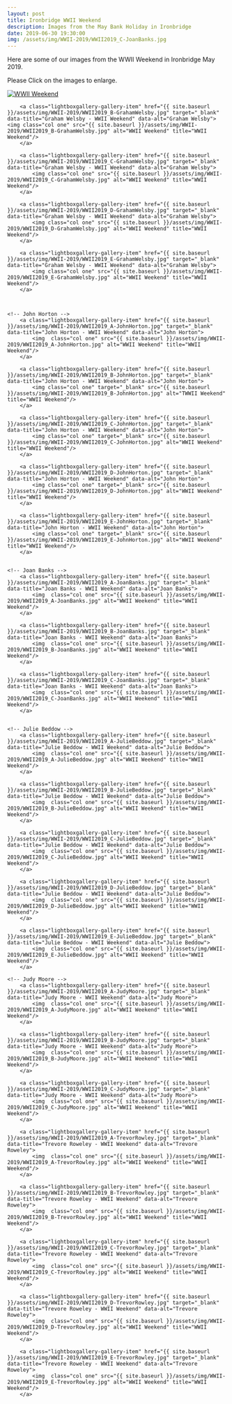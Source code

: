 ```yaml
---
layout: post
title: Ironbridge WWII Weekend
description: Images from the May Bank Holiday in Ironbridge
date: 2019-06-30 19:30:00
img: /assets/img/WWII-2019/WWII2019_C-JoanBanks.jpg
---
```


Here are some of our images from the WWII Weekend in Ironbridge May 2019. 

Please Click on the images to enlarge.

<div class="lightboxgallery-gallery">
	<!-- Graham Welsby -->
		<a class="lightboxgallery-gallery-item" href="{{ site.baseurl }}/assets/img/WWII-2019/WWII2019_A-GrahamWelsby.jpg" target="_blank" data-title="Graham Welsby - WWII Weekend" data-alt="Graham Welsby">	
			<img class="col one" src="{{ site.baseurl }}/assets/img/WWII-2019/WWII2019_A-GrahamWelsby.jpg" alt="WWII Weekend" title="WWII Weekend"/>
		</a>

		<a class="lightboxgallery-gallery-item" href="{{ site.baseurl }}/assets/img/WWII-2019/WWII2019_B-GrahamWelsby.jpg" target="_blank" data-title="Graham Welsby - WWII Weekend" data-alt="Graham Welsby">		<img class="col one" src="{{ site.baseurl }}/assets/img/WWII-2019/WWII2019_B-GrahamWelsby.jpg" alt="WWII Weekend" title="WWII Weekend"/>
		</a>

		<a class="lightboxgallery-gallery-item" href="{{ site.baseurl }}/assets/img/WWII-2019/WWII2019_C-GrahamWelsby.jpg" target="_blank" data-title="Graham Welsby - WWII Weekend" data-alt="Graham Welsby">	
			<img class="col one" src="{{ site.baseurl }}/assets/img/WWII-2019/WWII2019_C-GrahamWelsby.jpg" alt="WWII Weekend" title="WWII Weekend"/>
		</a>

		<a class="lightboxgallery-gallery-item" href="{{ site.baseurl }}/assets/img/WWII-2019/WWII2019_D-GrahamWelsby.jpg" target="_blank" data-title="Graham Welsby - WWII Weekend" data-alt="Graham Welsby">	
			<img class="col one" src="{{ site.baseurl }}/assets/img/WWII-2019/WWII2019_D-GrahamWelsby.jpg" alt="WWII Weekend" title="WWII Weekend"/>
		</a>

		<a class="lightboxgallery-gallery-item" href="{{ site.baseurl }}/assets/img/WWII-2019/WWII2019_E-GrahamWelsby.jpg" target="_blank" data-title="Graham Welsby - WWII Weekend" data-alt="Graham Welsby">	
			<img class="col one" src="{{ site.baseurl }}/assets/img/WWII-2019/WWII2019_E-GrahamWelsby.jpg" alt="WWII Weekend" title="WWII Weekend"/>
		</a>



	<!-- John Horton -->
		<a class="lightboxgallery-gallery-item" href="{{ site.baseurl }}/assets/img/WWII-2019/WWII2019_A-JohnHorton.jpg" target="_blank" data-title="John Horton - WWII Weekend" data-alt="John Horton">
			<img  class="col one" src="{{ site.baseurl }}/assets/img/WWII-2019/WWII2019_A-JohnHorton.jpg" alt="WWII Weekend" title="WWII Weekend"/>
		</a>
		
		<a class="lightboxgallery-gallery-item" href="{{ site.baseurl }}/assets/img/WWII-2019/WWII2019_B-JohnHorton.jpg" target="_blank" data-title="John Horton - WWII Weekend" data-alt="John Horton">
			<img class="col one" target="_blank" src="{{ site.baseurl }}/assets/img/WWII-2019/WWII2019_B-JohnHorton.jpg" alt="TWWII Weekend" title="WWII Weekend"/>
		</a>
		
		<a class="lightboxgallery-gallery-item" href="{{ site.baseurl }}/assets/img/WWII-2019/WWII2019_C-JohnHorton.jpg" target="_blank" data-title="John Horton - WWII Weekend" data-alt="John Horton">
			<img class="col one" target="_blank" src="{{ site.baseurl }}/assets/img/WWII-2019/WWII2019_C-JohnHorton.jpg" alt="WWII Weekend" title="WWII Weekend"/>
		</a>

		<a class="lightboxgallery-gallery-item" href="{{ site.baseurl }}/assets/img/WWII-2019/WWII2019_D-JohnHorton.jpg" target="_blank" data-title="John Horton - WWII Weekend" data-alt="John Horton">
			<img class="col one" target="_blank" src="{{ site.baseurl }}/assets/img/WWII-2019/WWII2019_D-JohnHorton.jpg" alt="WWII Weekend" title="WWII Weekend"/>
		</a>

		<a class="lightboxgallery-gallery-item" href="{{ site.baseurl }}/assets/img/WWII-2019/WWII2019_E-JohnHorton.jpg" target="_blank" data-title="John Horton - WWII Weekend" data-alt="John Horton">
			<img class="col one" target="_blank" src="{{ site.baseurl }}/assets/img/WWII-2019/WWII2019_E-JohnHorton.jpg" alt="WWII Weekend" title="WWII Weekend"/>
		</a>

	
	<!-- Joan Banks -->
		<a class="lightboxgallery-gallery-item" href="{{ site.baseurl }}/assets/img/WWII-2019/WWII2019_A-JoanBanks.jpg" target="_blank" data-title="Joan Banks - WWII Weekend" data-alt="Joan Banks">
			<img  class="col one" src="{{ site.baseurl }}/assets/img/WWII-2019/WWII2019_A-JoanBanks.jpg" alt="WWII Weekend" title="WWII Weekend"/>
		</a>

		<a class="lightboxgallery-gallery-item" href="{{ site.baseurl }}/assets/img/WWII-2019/WWII2019_B-JoanBanks.jpg" target="_blank" data-title="Joan Banks - WWII Weekend" data-alt="Joan Banks">
			<img  class="col one" src="{{ site.baseurl }}/assets/img/WWII-2019/WWII2019_B-JoanBanks.jpg" alt="WWII Weekend" title="WWII Weekend"/>
		</a>

		<a class="lightboxgallery-gallery-item" href="{{ site.baseurl }}/assets/img/WWII-2019/WWII2019_C-JoanBanks.jpg" target="_blank" data-title="Joan Banks - WWII Weekend" data-alt="Joan Banks">
			<img  class="col one" src="{{ site.baseurl }}/assets/img/WWII-2019/WWII2019_C-JoanBanks.jpg" alt="WWII Weekend" title="WWII Weekend"/>
		</a>


	<!-- Julie Beddow -->
		<a class="lightboxgallery-gallery-item" href="{{ site.baseurl }}/assets/img/WWII-2019/WWII2019_A-JulieBeddow.jpg" target="_blank" data-title="Julie Beddow - WWII Weekend" data-alt="Julie Beddow">
			<img  class="col one" src="{{ site.baseurl }}/assets/img/WWII-2019/WWII2019_A-JulieBeddow.jpg" alt="WWII Weekend" title="WWII Weekend"/>
		</a>

		<a class="lightboxgallery-gallery-item" href="{{ site.baseurl }}/assets/img/WWII-2019/WWII2019_B-JulieBeddow.jpg" target="_blank" data-title="Julie Beddow - WWII Weekend" data-alt="Julie Beddow">
			<img  class="col one" src="{{ site.baseurl }}/assets/img/WWII-2019/WWII2019_B-JulieBeddow.jpg" alt="WWII Weekend" title="WWII Weekend"/>
		</a>

		<a class="lightboxgallery-gallery-item" href="{{ site.baseurl }}/assets/img/WWII-2019/WWII2019_C-JulieBeddow.jpg" target="_blank" data-title="Julie Beddow - WWII Weekend" data-alt="Julie Beddow">
			<img  class="col one" src="{{ site.baseurl }}/assets/img/WWII-2019/WWII2019_C-JulieBeddow.jpg" alt="WWII Weekend" title="WWII Weekend"/>
		</a>

		<a class="lightboxgallery-gallery-item" href="{{ site.baseurl }}/assets/img/WWII-2019/WWII2019_D-JulieBeddow.jpg" target="_blank" data-title="Julie Beddow - WWII Weekend" data-alt="Julie Beddow">
			<img  class="col one" src="{{ site.baseurl }}/assets/img/WWII-2019/WWII2019_D-JulieBeddow.jpg" alt="WWII Weekend" title="WWII Weekend"/>
		</a>

		<a class="lightboxgallery-gallery-item" href="{{ site.baseurl }}/assets/img/WWII-2019/WWII2019_E-JulieBeddow.jpg" target="_blank" data-title="Julie Beddow - WWII Weekend" data-alt="Julie Beddow">
			<img  class="col one" src="{{ site.baseurl }}/assets/img/WWII-2019/WWII2019_E-JulieBeddow.jpg" alt="WWII Weekend" title="WWII Weekend"/>
		</a>

	<!-- Judy Moore -->
		<a class="lightboxgallery-gallery-item" href="{{ site.baseurl }}/assets/img/WWII-2019/WWII2019_A-JudyMoore.jpg" target="_blank" data-title="Judy Moore - WWII Weekend" data-alt="Judy Moore">
			<img  class="col one" src="{{ site.baseurl }}/assets/img/WWII-2019/WWII2019_A-JudyMoore.jpg" alt="WWII Weekend" title="WWII Weekend"/>
		</a>

		<a class="lightboxgallery-gallery-item" href="{{ site.baseurl }}/assets/img/WWII-2019/WWII2019_B-JudyMoore.jpg" target="_blank" data-title="Judy Moore - WWII Weekend" data-alt="Judy Moore">
			<img  class="col one" src="{{ site.baseurl }}/assets/img/WWII-2019/WWII2019_B-JudyMoore.jpg" alt="WWII Weekend" title="WWII Weekend"/>
		</a>

		<a class="lightboxgallery-gallery-item" href="{{ site.baseurl }}/assets/img/WWII-2019/WWII2019_C-JudyMoore.jpg" target="_blank" data-title="Judy Moore - WWII Weekend" data-alt="Judy Moore">
			<img  class="col one" src="{{ site.baseurl }}/assets/img/WWII-2019/WWII2019_C-JudyMoore.jpg" alt="WWII Weekend" title="WWII Weekend"/>
		</a>


<!-- Trevor Rowley -->
		<a class="lightboxgallery-gallery-item" href="{{ site.baseurl }}/assets/img/WWII-2019/WWII2019_A-TrevorRowley.jpg" target="_blank" data-title="Trevore Roweley - WWII Weekend" data-alt="Trevore Roweley">
			<img  class="col one" src="{{ site.baseurl }}/assets/img/WWII-2019/WWII2019_A-TrevorRowley.jpg" alt="WWII Weekend" title="WWII Weekend"/>
		</a>

		<a class="lightboxgallery-gallery-item" href="{{ site.baseurl }}/assets/img/WWII-2019/WWII2019_B-TrevorRowley.jpg" target="_blank" data-title="Trevore Roweley - WWII Weekend" data-alt="Trevore Roweley">
			<img  class="col one" src="{{ site.baseurl }}/assets/img/WWII-2019/WWII2019_B-TrevorRowley.jpg" alt="WWII Weekend" title="WWII Weekend"/>
		</a>

		<a class="lightboxgallery-gallery-item" href="{{ site.baseurl }}/assets/img/WWII-2019/WWII2019_C-TrevorRowley.jpg" target="_blank" data-title="Trevore Roweley - WWII Weekend" data-alt="Trevore Roweley">
			<img  class="col one" src="{{ site.baseurl }}/assets/img/WWII-2019/WWII2019_C-TrevorRowley.jpg" alt="WWII Weekend" title="WWII Weekend"/>
		</a>

		<a class="lightboxgallery-gallery-item" href="{{ site.baseurl }}/assets/img/WWII-2019/WWII2019_D-TrevorRowley.jpg" target="_blank" data-title="Trevore Roweley - WWII Weekend" data-alt="Trevore Roweley">
			<img  class="col one" src="{{ site.baseurl }}/assets/img/WWII-2019/WWII2019_D-TrevorRowley.jpg" alt="WWII Weekend" title="WWII Weekend"/>
		</a>

		<a class="lightboxgallery-gallery-item" href="{{ site.baseurl }}/assets/img/WWII-2019/WWII2019_E-TrevorRowley.jpg" target="_blank" data-title="Trevore Roweley - WWII Weekend" data-alt="Trevore Roweley">
			<img  class="col one" src="{{ site.baseurl }}/assets/img/WWII-2019/WWII2019_E-TrevorRowley.jpg" alt="WWII Weekend" title="WWII Weekend"/>
		</a>
</div>













